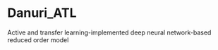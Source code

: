 # Danuri_ATL
Active and transfer learning-implemented deep neural network-based reduced order model
